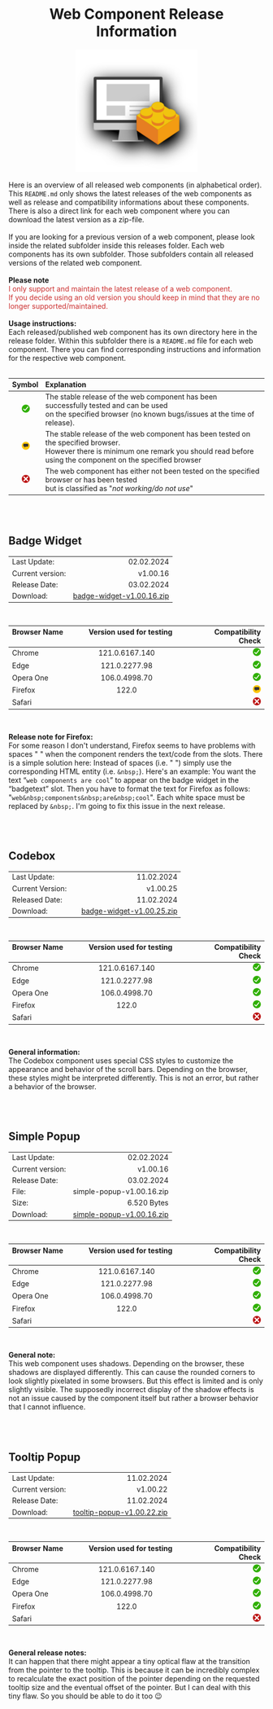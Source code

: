 <h1 align="center"> Web Component Release Information </h3>
<p align="center">
<img src="../assets/web-components-logo.svg" width="240px">
</p>

Here is an overview of all released web components (in alphabetical order). This <code>README.md</code> only shows the latest releases of the web components as well as release and compatibility informations about these components. There is also a direct link for each web component where you can download the latest version as a zip-file.
<br><br>
If you are looking for a previous version of a web component, please look inside the related subfolder inside this releases folder. Each web components has its own subfolder. Those subfolders contain all released versions of the related web component.
<br><br>
<strong>Please note</strong><br>
<font color="#CC3030">I only support and maintain the latest release of a web component.<br>
If you decide using an old version you should keep in mind that they are no longer supported/maintained.</font>
<br><br>
<strong>Usage instructions:</strong><br>
Each released/published web component has its own directory here in the release folder. Within this subfolder there is a <code>README.md</code> file for each web component. There you can find corresponding instructions and information for the respective web component.
<br><br>

| Symbol | Explanation |
| :-- | :-- |
| &nbsp;&nbsp;&nbsp;&nbsp;&nbsp;<img src="../assets/status-stable.svg" width="16"> | The stable release of the web component has been successfully tested  and can be used<br> on the specified browser (no known bugs/issues at the time of release).
| &nbsp;&nbsp;&nbsp;&nbsp;&nbsp;<img src="../assets/status-remark.svg" width="16"> | The stable release of the web component has been tested on the specified browser.<br>However there is minimum one remark you should read before using the component on the specified browser
| &nbsp;&nbsp;&nbsp;&nbsp;&nbsp;<img src="../assets/status-failed.svg" width="16"> | The web component has either not been tested on the specified browser or has been tested<br>but is classified as "<i>not working/do not use</i>"

<br><br>

## Badge Widget

|||
|:-|-:|
|Last Update:    |                  02.02.2024|
|Current version:|                    v1.00.16|
|Release Date:   |                  03.02.2024|
|Download:       |[badge-widget-v1.00.16.zip](https://github.com/praetoriani/web-components/raw/main/releases/badge-widget/badge-widget-v1.00.16.zip)|

<br>

| Browser Name &nbsp;&nbsp;&nbsp; | &nbsp;&nbsp;&nbsp; Version used for testing &nbsp;&nbsp;&nbsp; | &nbsp;&nbsp;&nbsp; Compatibility Check |
|:--|:-:|--:|
| Chrome | 121.0.6167.140 | <img src="../assets/status-stable.svg" width="16"> |
| Edge | 121.0.2277.98 | <img src="../assets/status-stable.svg" width="16"> |
| Opera One | 106.0.4998.70 | <img src="../assets/status-stable.svg" width="16"> |
| Firefox | 122.0 | <img src="../assets/status-remark.svg" width="16"> |
| Safari | &nbsp; | <img src="../assets/status-failed.svg" width="16"> |

<br>

<strong>Release note for Firefox:</strong><br>
For some reason I don't understand, Firefox seems to have problems with spaces " " when the component renders the text/code from the slots. There is a simple solution here: Instead of spaces (i.e. " ") simply use the corresponding HTML entity (i.e. <code>\&nbsp;</code>). Here's an example: You want the text “<code>web components are cool</code>” to appear on the badge widget in the “badgetext” slot. Then you have to format the text for Firefox as follows: "<code>web\&nbsp;components\&nbsp;are\&nbsp;cool</code>". Each white space must be replaced by <code>\&nbsp;</code>. I'm going to fix this issue in the next release.

<br><br>

## Codebox

|  |  |
|:-|-:|
|Last Update: &nbsp;&nbsp;&nbsp; | &nbsp;&nbsp;&nbsp; 11.02.2024|
|Current Version: &nbsp;&nbsp;&nbsp; | &nbsp;&nbsp;&nbsp; v1.00.25|
|Released Date: &nbsp;&nbsp;&nbsp; |  &nbsp;&nbsp;&nbsp; 11.02.2024|
|Download:       |[badge-widget-v1.00.25.zip](https://github.com/praetoriani/web-components/raw/main/releases/code-box/codebox-v1.00.25.zip)|


<br>

| Browser Name &nbsp;&nbsp;&nbsp; | &nbsp;&nbsp;&nbsp; Version used for testing &nbsp;&nbsp;&nbsp; | &nbsp;&nbsp;&nbsp; Compatibility Check |
|:--|:-:|--:|
| Chrome | 121.0.6167.140 | <img src="../assets/status-stable.svg" width="16"> |
| Edge | 121.0.2277.98 | <img src="../assets/status-stable.svg" width="16"> |
| Opera One | 106.0.4998.70 | <img src="../assets/status-stable.svg" width="16"> |
| Firefox | 122.0 | <img src="../assets/status-stable.svg" width="16"> |
| Safari | &nbsp; | <img src="../assets/status-failed.svg" width="16"> |

<br>

<strong>General information:</strong><br>
The Codebox component uses special CSS styles to customize the appearance and behavior of the scroll bars. Depending on the browser, these styles might be interpreted differently. This is not an error, but rather a behavior of the browser.

<br><br>

## Simple Popup

|||
|:-|-:|
|Last Update:    |                  02.02.2024|
|Current version:|                    v1.00.16|
|Release Date:   |                  03.02.2024|
|File:           |   simple-popup-v1.00.16.zip|
|Size:           |                 6.520 Bytes|
|Download:       |[simple-popup-v1.00.16.zip](https://github.com/praetoriani/web-components/raw/main/releases/simple-popup/simple-popup-v1.00.16.zip)|

<br>

| Browser Name &nbsp;&nbsp;&nbsp; | &nbsp;&nbsp;&nbsp; Version used for testing &nbsp;&nbsp;&nbsp; | &nbsp;&nbsp;&nbsp; Compatibility Check |
|:--|:-:|--:|
| Chrome | 121.0.6167.140 | <img src="../assets/status-stable.svg" width="16"> |
| Edge | 121.0.2277.98 | <img src="../assets/status-stable.svg" width="16"> |
| Opera One | 106.0.4998.70 | <img src="../assets/status-stable.svg" width="16"> |
| Firefox | 122.0 | <img src="../assets/status-stable.svg" width="16"> |
| Safari | &nbsp; | <img src="../assets/status-failed.svg" width="16"> |

<br>

<strong>General note:</strong><br>
This web component uses shadows. Depending on the browser, these shadows are displayed differently. This can cause the rounded corners to look slightly pixelated in some browsers. But this effect is limited and is only slightly visible. The supposedly incorrect display of the shadow effects is not an issue caused by the component itself but rather a browser behavior that I cannot influence.

<br><br>

## Tooltip Popup

|||
|:-|-:|
|Last Update:    |                  11.02.2024|
|Current version:|                    v1.00.22|
|Release Date:   |                  11.02.2024|
|Download:       |[tooltip-popup-v1.00.22.zip](https://github.com/praetoriani/web-components/raw/main/releases/tooltip-popup/tooltip-popup-v1.00.22.zip)|

<br>

| Browser Name &nbsp;&nbsp;&nbsp; | &nbsp;&nbsp;&nbsp; Version used for testing &nbsp;&nbsp;&nbsp; | &nbsp;&nbsp;&nbsp; Compatibility Check |
|:--|:-:|--:|
| Chrome | 121.0.6167.140 | <img src="../assets/status-stable.svg" width="16"> |
| Edge | 121.0.2277.98 | <img src="../assets/status-stable.svg" width="16"> |
| Opera One | 106.0.4998.70 | <img src="../assets/status-stable.svg" width="16"> |
| Firefox | 122.0 | <img src="../assets/status-stable.svg" width="16"> |
| Safari | &nbsp; | <img src="../assets/status-failed.svg" width="16"> |

<br>

<strong>General release notes:</strong><br>
It can happen that there might appear a tiny optical flaw at the transition from the pointer to the tooltip. This is because it can be incredibly complex to recalculate the exact position of the pointer depending on the requested tooltip size and the eventual offset of the pointer. But I can deal with this tiny flaw. So you should be able to do it too 😉

<br>


